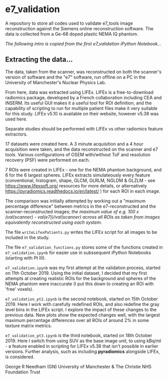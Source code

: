 # e7_validation
A repository to store all codes used to validate e7_tools image reconstruction against the Siemens online reconstruction software. The data is collected from a Ge-68 doped plastic NEMA IQ phantom.

*The following intro is copied from the first e7_validation iPython Notebook...*

## Extracting the data...

The data, taken from the scanner, was reconstructed on both the scanner's version of software and the "e7" software, run offline on a PC in the University of Manchester's Nuclear Physics Lab. 

From here, data was extracted using LIFEx. LIFEx is a free-to-download radiomics package, developed by a French collaboration including CEA and INSERM. Its useful GUI makes it a useful tool for ROI definition, and the capability of scripting to run for multiple patient files make it very suitable for this study. LIFEx v5.10 is available on their website, however v5.38 was used here.

Separate studies should be performed with LIFEx vs other radiomics feature extractors. 

17 datasets were created here. A 3 minute acquisition and a 4 hour acquisition were taken, and the data reconstructed on the scanner and e7 tools. Various configurations of OSEM with/without ToF and resolution recovery (PSF) were performed on each.

7 ROIs were created in LIFEx - one for the NEMA phantom background, and 6 for the 6 largest spheres. LIFEx extracts simulateously every feature (conventional, histogram, shape, GLCM, GLRLM, NGLDM & GLZLM - see https://www.lifexsoft.org/ resources for more details, or alternatively https://pyradiomics.readthedocs.io/en/latest/ ) for each ROI in each image. 

The comparison was initially attempted by working out a "maximum percentage difference" between metrics in the e7-reconstructed and the scanner-reconstructed images; *the maximum value of e.g. 100 x (val(scanner) - val(e7))/val(scanner) across all ROIs as taken from images equivalently reconstructed using each system*.

The file `writeLifexPatients.py` writes the LIFEx script for all images to be included in the study.

The file `e7_validation_functions.py` stores some of the functions created in `e7_validation.ipynb` for easier use in subssequent iPython Notebooks (starting with Pt III).

`e7_validation.ipynb` was my first attempt at the validation process, started on 11th October 2019. Using the initial dataset, I decided that my first attempts at creating realistic ROIs for the background and spheres of the NEMA phantom were inaccurate (I put this down to creating an ROI with 'free' voxels).

`e7_validation_pt2.ipynb` is the second notebook, started on 15th October 2019. Here I work with carefully redefined ROIs, and also redefine the gray level bins in the LIFEx script. I explore the impact of these changes to the previous data. New plots show the expected changes well, with the largest maximum percentage differences over all ROIs of around 2% in some texture matrix metrics.

`e7_validation_pt3.ipynb` is the third notebook, started on 18th October 2019. Here I switch from using SUV as the base image unit, to using kBq/ml - a feature enabled in scripting for LIFEx v5.38 that isn't possible in earlier versions. Further analysis, such as including **pyradiomics** alongside LIFEx, is considered.


George R Needham (GN)
University of Manchester & The Christie NHS Foundation Trust
